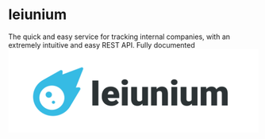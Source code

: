 # Ieiunium
The quick and easy service for tracking internal companies, with an extremely intuitive and easy REST API. Fully documented
![Logo](https://raw.githubusercontent.com/raineridev/Ieiunium/main/logo.png)
